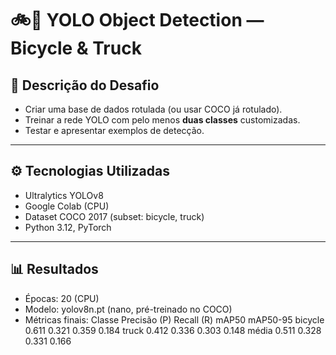 # 🚲🚚 YOLO Object Detection — Bicycle & Truck

## 📌 Descrição do Desafio

- Criar uma base de dados rotulada (ou usar COCO já rotulado).  
- Treinar a rede YOLO com pelo menos **duas classes** customizadas.  
- Testar e apresentar exemplos de detecção.  


---

## ⚙️ Tecnologias Utilizadas

- Ultralytics YOLOv8
- Google Colab (CPU)
- Dataset COCO 2017 (subset: bicycle, truck)
- Python 3.12, PyTorch

---

## 📊 Resultados
- Épocas: 20 (CPU)
- Modelo: yolov8n.pt (nano, pré-treinado no COCO)
- Métricas finais:
    Classe	Precisão (P)	Recall (R)	mAP50	mAP50-95
    bicycle	0.611	0.321	0.359	0.184
    truck	0.412	0.336	0.303	0.148
    média	0.511	0.328	0.331	0.166
